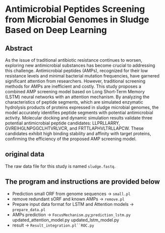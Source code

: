 # Antimicrobial Peptides Screening from Microbial Genomes in Sludge Based on Deep Learning 
## Abstract
As the issue of traditional antibiotic resistance continues to worsen, exploring new antimicrobial substances has become crucial to addressing this challenge. Antimicrobial peptides (AMPs), recognized for their low resistance levels and minimal bacterial mutation frequencies, have garnered significant attention from researchers. However, traditional screening methods for AMPs are inefficient and costly. This study proposes a combined AMP screening model based on Long Short-Term Memory (LSTM) neural networks with an attention mechanism. By analyzing the characteristics of peptide segments, which are simulated enzymatic hydrolysis products of proteins expressed in sludge microbial genomes, the model accurately identifies peptide segments with potential antimicrobial activity. Molecular docking and dynamic simulation results validate three potential antimicrobial peptide candidates: LLPRLLARRY, GVREIHGLNPGGCLHTVRLVCR, and FRTTLAPHVLTRLLAPCW. These candidates exhibit high binding stability and affinity with target proteins, confirming the efficiency of the proposed AMP screening model.
## original data
The raw data file for this study is named `sludge.fastq`.<br>
## The program and instructions are provided below
* Prediction small ORF from genome sequences → `small.pl`<br>
* remove redundant sORF and known AMPs → `remove.pl`<br>
* Prepare input data format for LSTM and Attention models → `prepare_data.pl`<br>
* AMPs prediction → `FocusMechanism.py`;`prediction_lstm.py` updated_attention_model.py updated_lstm_model.py<br>
* result → `Result_integration.pl``ROC.py`<br>

